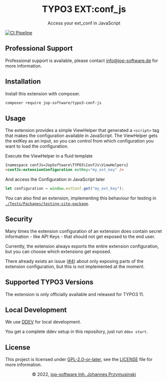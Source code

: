 <div align="center">
    <h1>TYPO3 EXT:conf_js</h1>
    <p>Access your ext_conf in JavaScript</p>
</div>

[![CI Pipeline](https://github.com/jop-software/typo3-conf-js/actions/workflows/ci.yaml/badge.svg?branch=main)](https://github.com/jop-software/typo3-conf-js/actions/workflows/ci.yaml)

## Professional Support
Professional support is available, please contact [info@jop-software.de](mailto:info@jop-software.de) for more
information.

## Installation

Install this extension with composer.

```bash
composer require jop-software/typo3-conf-js
```

## Usage

The extension provides a simple ViewHelper that generated a `<script>` tag that makes the configuration available in
JavaScript.
The ViewHelper gets the extKey as an input, so you can control from which configuration you want to load the configuration.

Execute the ViewHelper in a fluid template

```html
{namespace confJs=JopSoftware\TYPO3\ConfJs\ViewHelpers}
<confJs:extensionConfiguration extKey="my_ext_key" />
```

And access the Configuration in JavaScript later

```javascript
let configuration = window.extConf.get("my_ext_key");
```

You can also find an extension, implementing this behaviour for testing in
[`./Tests/Packages/testing-site-package`](./Tests/Packages/testing-site-package).

## Security

Many times the extension configuration of an extension does contain secret information - like API Keys - that should not
get exposed to the end user.

Currently, the extension always exports the entire extension configuration, but you can choose which extensions get
exposed.

There already exists an issue ([#4](https://github.com/jop-software/typo3-conf-js/issues/4)) about only exposing parts
of the extension configuration, but this is not implemented at the moment.

## Supported TYPO3 Versions
The extension is only officially available and released for TYPO3 11.

## Local Development
We use [DDEV](https://ddev.com) for local development.

You get a complete ddev setup in this repository, just run `ddev start`.

## License
This project is licensed under [GPL-2.0-or-later](https://www.gnu.org/licenses/old-licenses/gpl-2.0.html), see the
[LICENSE](./LICENSE) file for more information.

<div align="center">
    <p>&copy; 2022, <a href="mailto:info@jop-software.de">jop-software Inh. Johannes Przymusinski</a></p>
</div>
